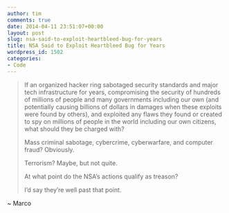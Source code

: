 ```yaml
---
author: tim
comments: true
date: 2014-04-11 23:51:07+00:00
layout: post
slug: nsa-said-to-exploit-heartbleed-bug-for-years
title: NSA Said to Exploit Heartbleed Bug for Years
wordpress_id: 1502
categories:
- Code
---
```


<blockquote>If an organized hacker ring sabotaged security standards and major tech infrastructure for years, compromising the security of hundreds of millions of people and many governments including our own (and potentially causing billions of dollars in damages when these exploits were found by others), and exploited any flaws they found or created to spy on millions of people in the world including our own citizens, what should they be charged with?





Mass criminal sabotage, cybercrime, cyberwarfare, and computer fraud? Obviously.





Terrorism? Maybe, but not quite.





At what point do the NSA’s actions qualify as treason?





I’d say they’re well past that point.</blockquote>


~ Marco
